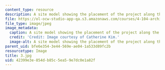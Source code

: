 ```yaml
---
content_type: resource
description: A site model showing the placement of the project along the river.
file: https://ol-ocw-studio-app-qa.s3.amazonaws.com/courses/4-104-architecture-studio-intentions-spring-2005/42399e3e854db85c5ea59e7dc0e1a82f_3.jpg
file_type: image/jpeg
image_metadata:
  caption: A site model showing the placement of the project along the river.
  credit: 'Credit: Image courtesy of Catherine Kim.'
  image-alt: A site model showing the placement of the project along the river.
parent_uid: bfe6e354-3e44-569e-ae04-1a533d89fc2b
resourcetype: Image
title: 3.jpg
uid: 42399e3e-854d-b85c-5ea5-9e7dc0e1a82f
---
```

